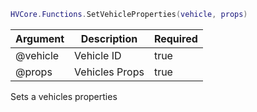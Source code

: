 ```lua
HVCore.Functions.SetVehicleProperties(vehicle, props)
```


| Argument | Description | Required |
| ----------- | ----------- | ----------- |
| @vehicle | Vehicle ID | true |
| @props | Vehicles Props | true |

Sets a vehicles properties